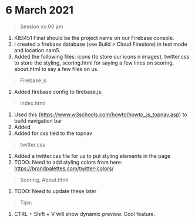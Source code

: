 # 6 March 2021
> Session xx:00 am
1. KIEI451 Final should be the project name on our Firebase console.
2. I created a firebase database (see Build > Cloud Firestore) in test mode and location nam5.
3. Added the following files: icons (to store our icons n images), twitter.css to store the styling, scoring.html for saying a few lines on scoring, about.html to say a few files on us.

> Firebase.js
1. Added firebase config to firebase.js.

> index.html
1. Used this (https://www.w3schools.com/howto/howto_js_topnav.asp) to build navigation bar 
2. Added <div class="topnav">
3. Added <link type="text/css" rel="stylesheet" href="twitter.css" /> for css tied to the topnav

> twitter.css
1. Added a twitter.css file for us to put styling elements in the page
2. TODO: Need to add styling colors from here: https://brandpalettes.com/twitter-colors/

> Scoring, About.html
1. TODO: Need to update these later

> Tips:
1. CTRL + Shift + V will show dynamic preview. Cool feature.

